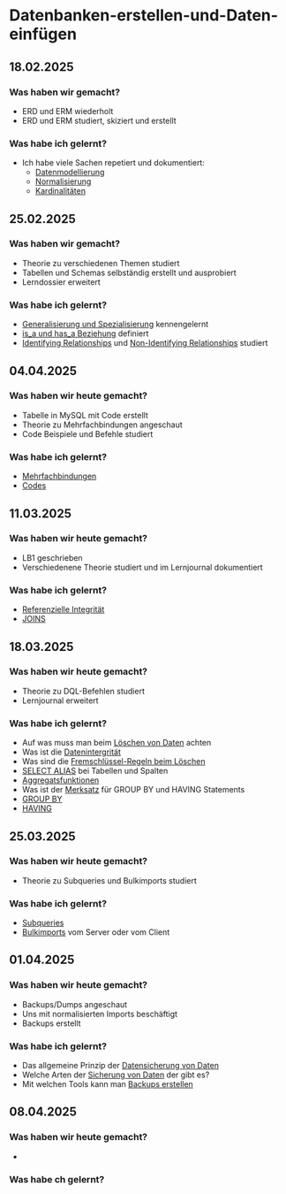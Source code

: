 # Datenbanken-erstellen-und-Daten-einfügen


## 18.02.2025
### Was haben wir gemacht?
- ERD und ERM wiederholt
- ERD und ERM studiert, skiziert und erstellt

### Was habe ich gelernt?
- Ich habe viele Sachen repetiert und dokumentiert:
  - [Datenmodellierung](https://github.com/jevshyl/Datenbanken-erstellen-und-Daten-einfuegen/tree/main/01_Repetition#datenmodellierung-theorie)
  - [Normalisierung](https://github.com/jevshyl/Datenbanken-erstellen-und-Daten-einfuegen/tree/main/01_Repetition#normalisierung)
  - [Kardinalitäten](https://github.com/jevshyl/Datenbanken-erstellen-und-Daten-einfuegen/tree/main/01_Repetition#kardinalitäten)

## 25.02.2025

### Was haben wir gemacht?
- Theorie zu verschiedenen Themen studiert
- Tabellen und Schemas selbständig erstellt und ausprobiert
- Lerndossier erweitert

### Was habe ich gelernt?
  - [Generalisierung und Spezialisierung](https://github.com/jevshyl/Datenbanken-erstellen-und-Daten-einfuegen/blob/main/02_Theorie_Tag2/README.md#generalisierung-und-spezialisierung) kennengelernt
  - [is_a und has_a Beziehung](https://github.com/jevshyl/Datenbanken-erstellen-und-Daten-einfuegen/blob/main/02_Theorie_Tag2/README.md#is_a-und-has_a-beziehungen) definiert
  - [Identifying Relationships](https://github.com/jevshyl/Datenbanken-erstellen-und-Daten-einfuegen/blob/main/02_Theorie_Tag2/README.md#identifying-relationship) und [Non-Identifying Relationships](https://github.com/jevshyl/Datenbanken-erstellen-und-Daten-einfuegen/blob/main/02_Theorie_Tag2/README.md#non-identifying-relationship) studiert


## 04.04.2025

### Was haben wir heute gemacht?
- Tabelle in MySQL mit Code erstellt
- Theorie zu Mehrfachbindungen angeschaut
- Code Beispiele und Befehle studiert


### Was habe ich gelernt?
- [Mehrfachbindungen](https://github.com/jevshyl/Datenbanken-erstellen-und-Daten-einfuegen/tree/main/03_Theorie_Tag3#mehrfachbindungen)
- [Codes](https://github.com/jevshyl/Datenbanken-erstellen-und-Daten-einfuegen/tree/main/03_Theorie_Tag3#codes)


## 11.03.2025

### Was haben wir heute gemacht?
- LB1 geschrieben
- Verschiedenene Theorie studiert und im Lernjournal dokumentiert

### Was habe ich gelernt?
- [Referenzielle Integrität](https://github.com/jevshyl/Datenbanken-erstellen-und-Daten-einfuegen/tree/main/04_Theorie_Tag4#referenzielle-integrit%C3%A4t)
- [JOINS](https://github.com/jevshyl/Datenbanken-erstellen-und-Daten-einfuegen/tree/main/04_Theorie_Tag4#JOINS)

## 18.03.2025

### Was haben wir heute gemacht?
- Theorie zu DQL-Befehlen studiert
- Lernjournal erweitert 

### Was habe ich gelernt?
- Auf was muss man beim [Löschen von Daten](https://github.com/jevshyl/Datenbanken-erstellen-und-Daten-einfuegen/blob/main/05_Theorie_Tag5/README.md#l%C3%B6schen-von-daten-in-professionellen-datenbank) achten
- Was ist die [Datenintergrität](https://github.com/jevshyl/Datenbanken-erstellen-und-Daten-einfuegen/blob/main/05_Theorie_Tag5/README.md#Datenintegrität)
- Was sind die [Fremschlüssel-Regeln beim Löschen](https://github.com/jevshyl/Datenbanken-erstellen-und-Daten-einfuegen/blob/main/05_Theorie_Tag5/README.md#Fremdschlüssel-Regeln-beim-Löschen)
- [SELECT ALIAS](https://github.com/jevshyl/Datenbanken-erstellen-und-Daten-einfuegen/blob/main/05_Theorie_Tag5/README.md#SELECT-ALIAS) bei Tabellen und Spalten
- [Aggregatsfunktionen](https://github.com/jevshyl/Datenbanken-erstellen-und-Daten-einfuegen/blob/main/05_Theorie_Tag5/README.md#Aggregatsfunktionen)
- Was ist der [Merksatz](https://github.com/jevshyl/Datenbanken-erstellen-und-Daten-einfuegen/blob/main/05_Theorie_Tag5/README.md#Merksatz) für GROUP BY und HAVING Statements
- [GROUP BY](https://github.com/jevshyl/Datenbanken-erstellen-und-Daten-einfuegen/blob/main/05_Theorie_Tag5/README.md#GROUP-BY)
- [HAVING](https://github.com/jevshyl/Datenbanken-erstellen-und-Daten-einfuegen/blob/main/05_Theorie_Tag5/README.md#HAVING)

## 25.03.2025

### Was haben wir heute gemacht?
- Theorie zu Subqueries und Bulkimports studiert

### Was habe ich gelernt?
- [Subqueries](https://github.com/jevshyl/Datenbanken-erstellen-und-Daten-einfuegen/tree/main/06_Theorie_Tag6#subquery)
- [Bulkimports](https://github.com/jevshyl/Datenbanken-erstellen-und-Daten-einfuegen/tree/main/06_Theorie_Tag6#bulkimport) vom Server oder vom Client


## 01.04.2025

### Was haben wir heute gemacht?
- Backups/Dumps angeschaut
- Uns mit normalisierten Imports beschäftigt
- Backups erstellt 

### Was habe ich gelernt?
- Das allgemeine Prinzip der [Datensicherung von Daten](https://github.com/jevshyl/Datenbanken-erstellen-und-Daten-einfuegen/blob/main/07_Theorie_Tag7/README.md#datensicherung-von-datenbanken)
- Welche Arten der [Sicherung von Daten](https://github.com/jevshyl/Datenbanken-erstellen-und-Daten-einfuegen/blob/main/07_Theorie_Tag7/README.md#sicherung-von-datenbanken) der gibt es?
- Mit welchen Tools kann man [Backups erstellen](https://github.com/jevshyl/Datenbanken-erstellen-und-Daten-einfuegen/blob/main/07_Theorie_Tag7/README.md#backups-erstellen)


## 08.04.2025

### Was haben wir heute gemacht?
- 

### Was habe ch gelernt?

